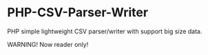 # PHP-CSV-Parser-Writer
PHP simple lightweight CSV parser/writer with support big size data.

WARNING! Now reader only!

